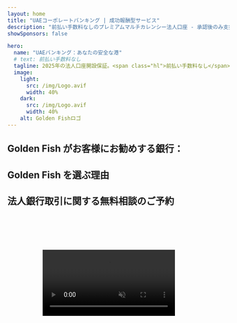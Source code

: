 ```yaml
---
layout: home
title: "UAEコーポレートバンキング | 成功報酬型サービス"
description: "前払い手数料なしのプレミアムマルチカレンシー法人口座 - 承認後のみ支払い。96%の成功率を誇る完全な申請管理。口座開設保証付き。"
showSponsors: false

hero:
  name: "UAEバンキング：あなたの安全な港"
  # text: 前払い手数料なし
  tagline: 2025年の法人口座開設保証。<span class="hl">前払い手数料なし</span> - 承認後のみ支払い。96%の成功率。
  image:
    light:
      src: /img/Logo.avif
      width: 40%
    dark:
      src: /img/Logo.avif
      width: 40%
    alt: Golden Fishロゴ
---
```


<FeatureCards :features="[
  {
    title: '口座開設保証',
    bullet: '✓',
    items: [
      '最初の口座承認は2ヶ月保証',
      '2番目の口座は3ヶ月保証',
      '質の高いビジネスプラン作成',
      '包括的なデューデリジェンスサポート',
      '銀行との直接的なコミュニケーション戦略',
      '完全な銀行パッケージのセットアップ'
    ],
    linkText: 'Learn more',
    link: '../../corporate-banking-services/guaranteed-account-approvals',
    icon: {
      light: '/video/iStock-2186765808.mp4',
      dark: '/video/iStock-2166377244.mp4',
      alt: '銀行要件',
    }
  },
]" />

<FeatureCards :features="[
  {
    title: 'ハイリスクビジネス向けUAE銀行口座',
    items: [
      'EDD（強化されたデューデリジェンス）に関する専門的なガイダンス',
      '取引モニタリングとリスク管理',
      'コンプライアンスポリシーと手順のセットアップ',
      '銀行との関係管理',
      '定期的なコンプライアンス更新と監査',
      '口座セキュリティのための緊急時対応計画'
    ],
    linkText: 'Learn more',
    link: '../../corporate-banking-services/UAE-Bank-Accounts-for-High-Risk-Business',
    icon: {
      light: '/img/iStock-1333000394.avif',
      dark: '/img/iStock-584576538.avif',
      alt: 'バンキングサービス',
    }
  },
  {
    title: 'コンプライアンスを維持：UAEビジネスの保護',
    items: [
      '潜在的リスクを特定するための定期的なコンプライアンス監査',
      '政府承認のための完全なPROサービス',
      'ライセンス更新管理とアラート',
      'バンキングコンサルティングと口座維持',
      'VATとESRコンプライアンスサポート',
      '従業員ビザと労働法コンプライアンス',
      '規制更新に関するトレーニングワークショップ'
    ],
    linkText: 'Learn more',
    link: '../../company-registration/Protect-Your-Business',
    icon: {
      light: '/img/iStock-1382278859.jpg',
      dark: '/img/iStock-1867623684.jpg',
      alt: 'バンキングサービス',
    }
  },
  {
    title: 'UAEコーポレートバンキングの利点',
    items: [
      'ムーディーズ評価**Aa2**の強固な銀行システム',
      '**1980年以降の固定USD為替レート**',
      '資本移動の制限なし',
      '1,840億米ドル以上の外貨準備高',
      '政治的・経済的安定性',
      '政府支援の銀行システム',
      '世界クラスのデジタルバンキング'
    ],
    linkText: 'Learn more',
    link: '../../company-registration/banking',
    icon: {
      light: '/img/iStock-1032707788.jpg',
      dark: '/img/iStock-1152367067.avif',
      alt: 'バンキングプロセス',
    }
  }
]" />

## Golden Fish がお客様にお勧めする銀行：

<!--@include: /../../include/recommended-banks.md-->

## Golden Fish を選ぶ理由

<BenefitsList :features="[
  {
    icon: '🏢',
    title: 'UAEでの現地専門知識',
    text: 'ドバイの専門スタッフが、プロセスの各段階で専門的なガイダンスを提供します。'
  },
  {
    icon: '📊',
    title: '実証された成功率',
    text: '当社のプレミアム処理を通じて発行されたビザ、銀行口座、会社登録の承認率は90％以上で、数百件の実績があります。'
  },
  {
    icon: '💸',
    title: '**成功報酬制**',
    text: '[承認後のみの支払い](/uae-business/benefits/success-based-fees)。隠れた費用のない完全な透明性。'
  },
]" />

## 法人銀行取引に関する無料相談のご予約

<video  autoplay muted playsinline style="padding: 80px" >
  <source src="/video/iStock-2185918790.mp4" type="video/mp4">
</video>

<ContactFormModal 
  formName="Banking [offer]" 
  buttonText="無料相談を予約する" 
  categoryLabel="必要なサポートレベル: *" 
  categoryPlaceholderText="サポートレベルを選択してください"
  messageLabel="相談の準備にご協力ください（推奨）"
  messagePlaceholderText="ビジネスの種類、事業展開地域、想定取引量、特定の銀行取引ニーズ（多通貨、貿易金融など）についてお知らせください"
  :services="[
  'ベーシック — 基本的な書類作成と口座開設相談のみ',
  'スタンダード — 完全な書類作成と全銀行取引段階のガイダンス',
  '包括的 — お客様の関与を最小限に抑えた銀行取引の完全サポート',
  'カスタム — 大量取引や多国籍構造についての相談が必要',
  ]"
/>
